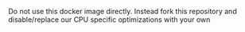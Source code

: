 Do not use this docker image directly. Instead fork this repository and disable/replace our CPU specific optimizations with your own
